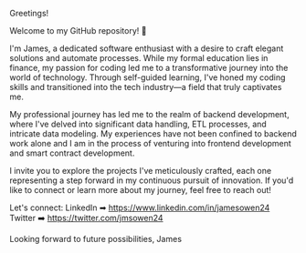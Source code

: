 Greetings!

Welcome to my GitHub repository! 👋

I'm James, a dedicated software enthusiast with a desire to craft elegant solutions and automate processes. While my formal education lies in finance, my passion for coding led me to a transformative journey into the world of technology. Through self-guided learning, I've honed my coding skills and transitioned into the tech industry—a field that truly captivates me.

My professional journey has led me to the realm of backend development, where I've delved into significant data handling, ETL processes, and intricate data modeling. My experiences have not been confined to backend work alone and I am in the process of venturing into frontend development and smart contract development. 

I invite you to explore the projects I've meticulously crafted, each one representing a step forward in my continuous pursuit of innovation. If you'd like to connect or learn more about my journey, feel free to reach out!

Let's connect:
LinkedIn ➡ https://www.linkedin.com/in/jamesowen24
Twitter  ➡️ https://twitter.com/jmsowen24

Looking forward to future possibilities,
James
